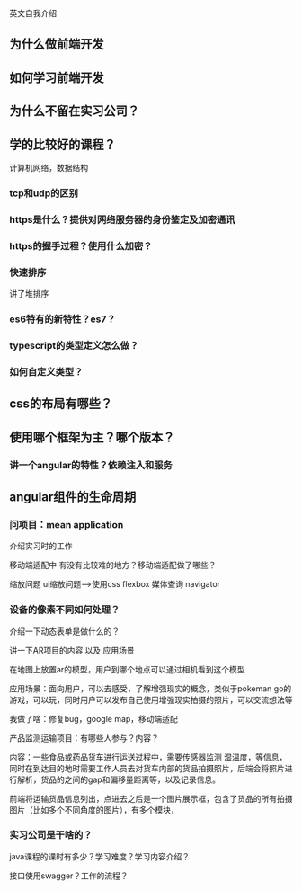 英文自我介绍

## 为什么做前端开发



## 如何学习前端开发



## 为什么不留在实习公司？



## 学的比较好的课程？

计算机网络，数据结构

### tcp和udp的区别

### https是什么？提供对网络服务器的身份鉴定及加密通讯

### https的握手过程？使用什么加密？

### 快速排序

讲了堆排序

### es6特有的新特性？es7？



### typescript的类型定义怎么做？

### 如何自定义类型？



## css的布局有哪些？



## 使用哪个框架为主？哪个版本？

### 讲一个angular的特性？依赖注入和服务

## angular组件的生命周期



### 问项目：mean application

介绍实习时的工作

移动端适配中 有没有比较难的地方？移动端适配做了哪些？

缩放问题 ui缩放问题-->使用css flexbox 媒体查询 navigator

### 设备的像素不同如何处理？



介绍一下动态表单是做什么的？



讲一下AR项目的内容 以及 应用场景

在地图上放置ar的模型，用户到哪个地点可以通过相机看到这个模型

应用场景：面向用户，可以去感受，了解增强现实的概念，类似于pokeman go的游戏，可以玩，同时用户可以发布自己使用增强现实拍摄的照片，可以交流想法等

我做了啥：修复bug，google map，移动端适配



产品监测运输项目：有哪些人参与？内容？

内容：一些食品或药品货车进行运送过程中，需要传感器监测 湿温度，等信息，同时在到达目的地时需要工作人员去对货车内部的货品拍摄照片，后端会将照片进行解析，货品的之间的gap和偏移量距离等，以及记录信息。

前端将运输货品信息列出，点进去之后是一个图片展示框，包含了货品的所有拍摄图片（比如多个不同角度的图片），有多个模块，

### 实习公司是干啥的？



java课程的课时有多少？学习难度？学习内容介绍？

接口使用swagger？工作的流程？